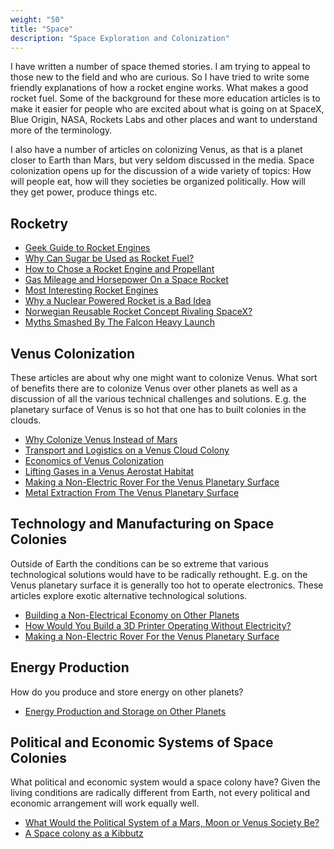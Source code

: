 ```yaml
---
weight: "50"
title: "Space"
description: "Space Exploration and Colonization"
---
```


I have written a number of space themed stories. I am trying to appeal to those new to the field and who are curious. So I have tried to write some friendly explanations of how a rocket engine works. What makes a good rocket fuel. Some of the background for these more education articles is to make it easier for people who are excited about what is going on at SpaceX, Blue Origin, NASA, Rockets Labs and other places and want to understand more of the terminology.

I also have a number of articles on colonizing Venus, as that is a planet closer to Earth than Mars, but very seldom discussed in the media. Space colonization opens up for the discussion of a wide variety of topics: How will people eat, how will they societies be organized politically. How will they get power, produce things etc.

## Rocketry
- [Geek Guide to Rocket Engines](https://medium.com/@Jernfrost/geek-guide-to-rocket-engines-70ea91bf5971)
- [Why Can Sugar be Used as Rocket Fuel?](https://medium.com/@Jernfrost/why-can-sugar-be-used-as-rocket-fuel-a68678677ebc)
- [How to Chose a Rocket Engine and Propellant](https://medium.com/@Jernfrost/how-to-chose-a-rocket-engine-and-propellant-d2f25432951e)
- [Gas Mileage and Horsepower On a Space Rocket](https://medium.com/@Jernfrost/gas-mileage-and-horsepower-on-a-space-rocket-1a0181696d78)
- [Most Interesting Rocket Engines](https://medium.com/@Jernfrost/most-interesting-rocket-engines-93b01af7ae4c)
- [Why a Nuclear Powered Rocket is a Bad Idea](https://medium.com/@Jernfrost/why-a-nuclear-powered-rocket-is-a-bad-idea-52b51f4d2c9c)
- [Norwegian Reusable Rocket Concept Rivaling SpaceX?](https://medium.com/@Jernfrost/norwegian-reusable-rocket-concept-rivaling-spacex-e83605de4408)
- [Myths Smashed By The Falcon Heavy Launch](https://medium.com/@Jernfrost/myths-smashed-by-the-falcon-heavy-launch-213ecd4458e5)


## Venus Colonization
These articles are about why one might want to colonize Venus. What sort of benefits there are to colonize Venus over other planets as well as a discussion of all the various technical challenges and solutions. E.g. the planetary surface of Venus is so hot that one has to built colonies in the clouds.

- [Why Colonize Venus Instead of Mars](https://medium.com/@Jernfrost/why-colonize-venus-instead-of-mars-c490d14c0531)
- [Transport and Logistics on a Venus Cloud Colony](https://medium.com/@Jernfrost/transport-and-logistics-on-a-venus-cloud-colony-62e33e025f23)
- [Economics of Venus Colonization](https://medium.com/@Jernfrost/economics-of-venus-colonization-827f221bbac6)
- [Lifting Gases in a Venus Aerostat Habitat](https://medium.com/@Jernfrost/lifting-gases-in-a-venus-aerostat-habitat-69aae6fb990)
- [Making a Non-Electric Rover For the Venus Planetary Surface](https://medium.com/@Jernfrost/making-a-non-electric-rover-for-the-venus-planetary-surface-25e01e5ddbab)
- [Metal Extraction From The Venus Planetary Surface](https://medium.com/@Jernfrost/geology-and-metal-extraction-from-venus-planetary-surface-5dc363f903f6)

## Technology and Manufacturing on Space Colonies
Outside of Earth the conditions can be so extreme that various technological solutions would have to be radically rethought. E.g. on the Venus planetary surface it is generally too hot to operate electronics. These articles explore exotic alternative technological solutions.

- [Building a Non-Electrical Economy on Other Planets](https://medium.com/@Jernfrost/building-a-non-electrical-economy-on-other-planets-805af5a3e7cf)
- [How Would You Build a 3D Printer Operating Without Electricity?](https://medium.com/@Jernfrost/how-would-you-build-a-3d-printer-operating-without-electricity-3edc23f1b57a)
- [Making a Non-Electric Rover For the Venus Planetary Surface](https://medium.com/@Jernfrost/making-a-non-electric-rover-for-the-venus-planetary-surface-25e01e5ddbab)

## Energy Production
How do you produce and store energy on other planets?

- [Energy Production and Storage on Other Planets](https://medium.com/@Jernfrost/energy-production-and-storage-on-other-planets-23ac8fe40892)

## Political and Economic Systems of Space Colonies
What political and economic system would a space colony have? Given the living conditions are radically different from Earth, not every political and economic arrangement will work equally well.

- [What Would the Political System of a Mars, Moon or Venus Society Be?](https://medium.com/@Jernfrost/a-non-american-perspective-on-a-mars-society-833f7ff76ece)
- [A Space colony as a Kibbutz](https://medium.com/@Jernfrost/a-space-colony-as-a-kibbutz-3d25640350d8)